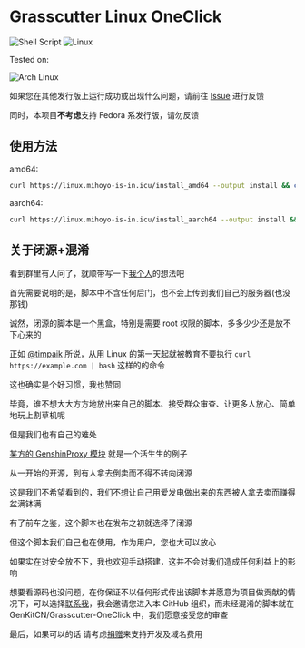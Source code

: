 # Grasscutter Linux OneClick

![Shell Script](https://img.shields.io/badge/shell_script-%23121011.svg?style=for-the-badge&logo=gnu-bash&logoColor=white)
![Linux](https://img.shields.io/badge/Linux-FCC624?style=for-the-badge&logo=linux&logoColor=black)

Tested on:

![Arch Linux](https://img.shields.io/badge/Arch%20Linux-1793D1?logo=arch-linux&logoColor=fff&style=for-the-badge)

如果您在其他发行版上运行成功或出现什么问题，请前往 [Issue](https://github.com/GenKitCN/Grasscutter-Linux-OneClick/issues) 进行反馈

同时，本项目**不考虑**支持 Fedora 系发行版，请勿反馈

## 使用方法

amd64: 
```bash
curl https://linux.mihoyo-is-in.icu/install_amd64 --output install && chmod +x install && ./install
```

aarch64:
```bash
curl https://linux.mihoyo-is-in.icu/install_aarch64 --output install && chmod +x install && ./install
```

## 关于闭源+混淆

看到群里有人问了，就顺带写一下[我个人](https://github.com/chitang233)的想法吧

首先需要说明的是，脚本中不含任何后门，也不会上传到我们自己的服务器(也没那钱)

诚然，闭源的脚本是一个黑盒，特别是需要 root 权限的脚本，多多少少还是放不下心来的

正如 [@timpaik](https://t.me/timpaik) 所说，从用 Linux 的第一天起就被教育不要执行 `curl https://example.com | bash` 这样的的命令

这也确实是个好习惯，我也赞同

毕竟，谁不想大大方方地放出来自己的脚本、接受群众审查、让更多人放心、简单地玩上割草机呢

但是我们也有自己的难处

[某方的 GenshinProxy 模块](https://github.com/577fkj/GenshinProxy) 就是一个活生生的例子

从一开始的开源，到有人拿去倒卖而不得不转向闭源

这是我们不希望看到的，我们不想让自己用爱发电做出来的东西被人拿去卖而赚得盆满钵满

有了前车之鉴，这个脚本也在发布之初就选择了闭源

但这个脚本我们自己也在使用，作为用户，您也大可以放心

如果实在对安全放不下，我也欢迎手动搭建，这并不会对我们造成任何利益上的影响

想要看源码也没问题，在你保证不以任何形式传出该脚本并愿意为项目做贡献的情况下，可以选择[联系我](mailto:chitang@mihoyo-is-in.icu)，我会邀请您进入本 GitHub 组织，而未经混淆的脚本就在 GenKitCN/Grasscutter-OneClick 中，我们愿意接受您的审查

最后，如果可以的话 请考虑[捐赠](https://afdian.net/@chitang)来支持开发及域名费用
